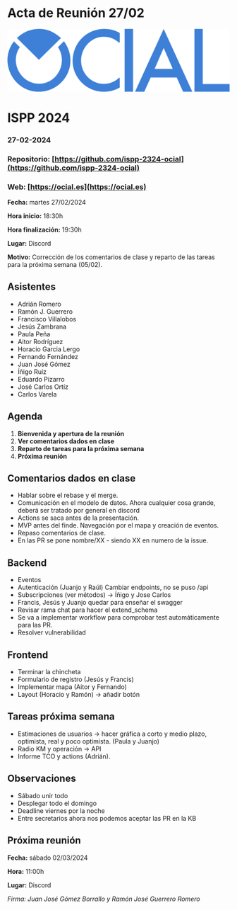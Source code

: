 # Acta de Reunión 27/02

<MDXLayout>
  <img src="https://github.com/ispp-2324-ocial/KB/blob/main/assets/Texto_Ocial.png?raw=true" alt="Texto_Ocial" className="img-centered img-custom-height" />
</MDXLayout>

# ISPP 2024

### 27-02-2024

### Repositorio: [https://github.com/ispp-2324-ocial](https://github.com/ispp-2324-ocial)

### Web: [https://ocial.es](https://ocial.es)

**Fecha:** martes 27/02/2024

**Hora inicio:** 18:30h

**Hora finalización:** 19:30h

**Lugar:** Discord

**Motivo:** Corrección de los comentarios de clase y reparto de las tareas para la próxima semana (05/02).

## Asistentes

- Adrián Romero 
- Ramón J. Guerrero
- Francisco Villalobos
- Jesús Zambrana
- Paula Peña
- Aitor Rodríguez
- Horacio Garcia Lergo
- Fernando Fernández
- Juan José Gómez
- Íñigo Ruíz
- Eduardo Pizarro
- José Carlos Ortíz
- Carlos Varela


## Agenda

1. **Bienvenida y apertura de la reunión** 
2. **Ver comentarios dados en clase** 
3. **Reparto de tareas para la próxima semana** 
4. **Próxima reunión**
   
## Comentarios dados en clase 
- Hablar sobre el rebase y el merge.
- Comunicación en el modelo de datos. Ahora cualquier cosa grande, deberá ser tratado por general en discord
- Actions se saca antes de la presentación.
-  MVP antes del finde. Navegación por el mapa y creación de eventos.
-  Repaso comentarios de clase.
-  En las PR se pone nombre/XX - siendo XX en numero de la issue.

## Backend 
- Eventos
- Autenticación (Juanjo y Raúl) Cambiar endpoints, no se puso /api
- Subscripciones (ver métodos) -> Íñigo y Jose Carlos
- Francis, Jesús y Juanjo quedar para enseñar el swagger
- Revisar rama chat para hacer el extend_schema
- Se va a implementar workflow para comprobar test automáticamente para las PR.
- Resolver vulnerabilidad 

## Frontend 
- Terminar la chincheta
- Formulario de registro (Jesús y Francis)
- Implementar mapa (Aitor y Fernando)
- Layout (Horacio y Ramón) -> añadir botón

## Tareas próxima semana 
- Estimaciones de usuarios -> hacer gráfica a corto y medio plazo, optimista, real y poco optimista. (Paula y Juanjo)
- Radio KM y operación -> API
- Informe TCO y actions (Adrián).

## Observaciones
- Sábado unir todo
- Desplegar todo el domingo
- Deadline viernes por la noche
- Entre secretarios ahora nos podemos aceptar las PR en la KB

## Próxima reunión
**Fecha:** sábado 02/03/2024

**Hora:** 11:00h

**Lugar:** Discord



*Firma: Juan José Gómez Borrallo y Ramón José Guerrero Romero*
